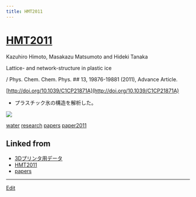 ```yaml
---
title: HMT2011
---
```

# [HMT2011](/HMT2011)

Kazuhiro Himoto, Masakazu Matsumoto and Hideki Tanaka

Lattice- and network-structure in plastic ice

/ Phys. Chem. Chem. Phys. ## 13, 19876-19881 (2011), Advance Article.

[http://doi.org/10.1039/C1CP21871A](http://doi.org/10.1039/C1CP21871A)


* プラスチック氷の構造を解析した。

![](https://i.gyazo.com/39cf7ec2d5b8203767fd552acae17760.gif)



[water](/water) [research](/research) [papers](/papers) [paper2011](/paper2011)





## Linked from

* [3Dプリンタ用データ](/3Dプリンタ用データ)
* [HMT2011](/HMT2011)
* [papers](/papers)


----

[Edit](https://github.com/vitroid/vitroid.github.io/edit/master/MD/HMT2011.md)

